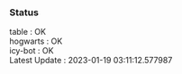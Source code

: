 ### Status


table : OK  
hogwarts : OK  
icy-bot : OK  
Latest Update : 2023-01-19 03:11:12.577987
